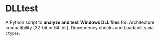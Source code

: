 # DLLtest
A Python script to **analyze and test Windows DLL files** for: Architecture compatibility (32-bit or 64-bit), Dependency checks and Loadability via `ctypes`.

